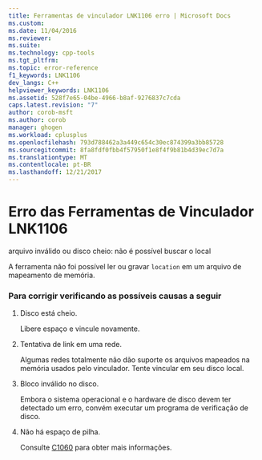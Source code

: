 ```yaml
---
title: Ferramentas de vinculador LNK1106 erro | Microsoft Docs
ms.custom: 
ms.date: 11/04/2016
ms.reviewer: 
ms.suite: 
ms.technology: cpp-tools
ms.tgt_pltfrm: 
ms.topic: error-reference
f1_keywords: LNK1106
dev_langs: C++
helpviewer_keywords: LNK1106
ms.assetid: 528f7e65-04be-4966-b8af-9276837c7cda
caps.latest.revision: "7"
author: corob-msft
ms.author: corob
manager: ghogen
ms.workload: cplusplus
ms.openlocfilehash: 793d788462a3a449c654c30ec874399a3bb85728
ms.sourcegitcommit: 8fa8fdf0fbb4f57950f1e8f4f9b81b4d39ec7d7a
ms.translationtype: MT
ms.contentlocale: pt-BR
ms.lasthandoff: 12/21/2017
---
```

# <a name="linker-tools-error-lnk1106"></a>Erro das Ferramentas de Vinculador LNK1106
arquivo inválido ou disco cheio: não é possível buscar o local  
  
 A ferramenta não foi possível ler ou gravar `location` em um arquivo de mapeamento de memória.  
  
### <a name="to-fix-by-checking-the-following-possible-causes"></a>Para corrigir verificando as possíveis causas a seguir  
  
1.  Disco está cheio.  
  
     Libere espaço e vincule novamente.  
  
2.  Tentativa de link em uma rede.  
  
     Algumas redes totalmente não dão suporte os arquivos mapeados na memória usados pelo vinculador. Tente vincular em seu disco local.  
  
3.  Bloco inválido no disco.  
  
     Embora o sistema operacional e o hardware de disco devem ter detectado um erro, convém executar um programa de verificação de disco.  
  
4.  Não há espaço de pilha.  
  
     Consulte [C1060](../../error-messages/compiler-errors-1/fatal-error-c1060.md) para obter mais informações.